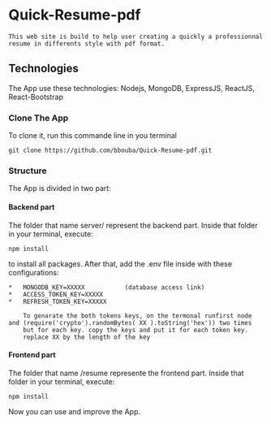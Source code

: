 # Quick-Resume-pdf
    This web site is build to help user creating a quickly a professionnal resume in differents style with pdf format.

## Technologies
The App use these technologies: Nodejs, MongoDB, ExpressJS, ReactJS, React-Bootstrap

### Clone The App
To clone it, run this commande line in you terminal
```
git clone https://github.com/bbouba/Quick-Resume-pdf.git
```
### Structure
The App is divided in two part:
#### Backend part
The folder that name server/ represent the backend part. Inside that folder in your terminal, execute:
```
npm install
```
to install all packages. After that, add the .env file inside with these configurations:
```
*   MONGODB_KEY=XXXXX           (database access link)
*   ACCESS_TOKEN_KEY=XXXXX      
*   REFRESH_TOKEN_KEY=XXXXX

    To genarate the both tokens keys, on the termonal runfirst node and (require('crypto').randomBytes( XX ).toString('hex')) two times
    but for each key. copy the keys and put it for each token key.
    replace XX by the length of the key
```

#### Frontend part
The folder that name /resume represente the frontend part. Inside that folder  in your terminal, execute:
```
npm install
```

Now you can use and improve the App.

